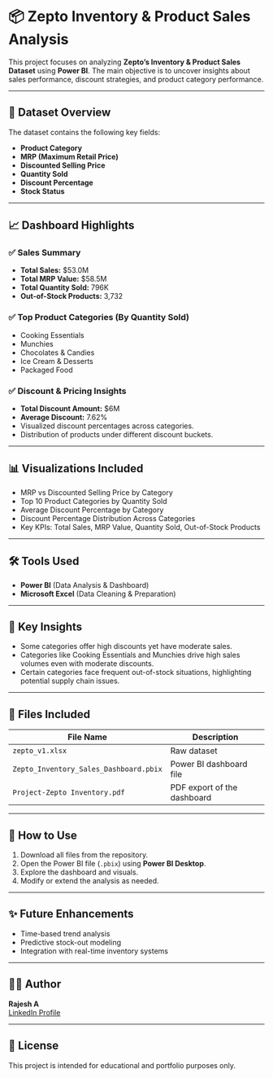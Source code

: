 # 📦 Zepto Inventory & Product Sales Analysis

This project focuses on analyzing **Zepto’s Inventory & Product Sales Dataset** using **Power BI**. The main objective is to uncover insights about sales performance, discount strategies, and product category performance.

---

## 📂 Dataset Overview

The dataset contains the following key fields:
- **Product Category**
- **MRP (Maximum Retail Price)**
- **Discounted Selling Price**
- **Quantity Sold**
- **Discount Percentage**
- **Stock Status**

---

## 📈 Dashboard Highlights

### ✅ Sales Summary
- **Total Sales:** $53.0M  
- **Total MRP Value:** $58.5M  
- **Total Quantity Sold:** 796K  
- **Out-of-Stock Products:** 3,732  

### ✅ Top Product Categories (By Quantity Sold)
- Cooking Essentials  
- Munchies  
- Chocolates & Candies  
- Ice Cream & Desserts  
- Packaged Food  

### ✅ Discount & Pricing Insights
- **Total Discount Amount:** $6M  
- **Average Discount:** 7.62%  
- Visualized discount percentages across categories.
- Distribution of products under different discount buckets.

---

## 📊 Visualizations Included
- MRP vs Discounted Selling Price by Category  
- Top 10 Product Categories by Quantity Sold  
- Average Discount Percentage by Category  
- Discount Percentage Distribution Across Categories  
- Key KPIs: Total Sales, MRP Value, Quantity Sold, Out-of-Stock Products  

---

## 🛠 Tools Used
- **Power BI** (Data Analysis & Dashboard)
- **Microsoft Excel** (Data Cleaning & Preparation)

---

## 🚀 Key Insights
- Some categories offer high discounts yet have moderate sales.
- Categories like Cooking Essentials and Munchies drive high sales volumes even with moderate discounts.
- Certain categories face frequent out-of-stock situations, highlighting potential supply chain issues.

---

## 📂 Files Included

| File Name                          | Description                       |
|------------------------------------|-----------------------------------|
| `zepto_v1.xlsx`                    | Raw dataset                       |
| `Zepto_Inventory_Sales_Dashboard.pbix` | Power BI dashboard file         |
| `Project-Zepto Inventory.pdf`      | PDF export of the dashboard       |

---

## 🔧 How to Use
1. Download all files from the repository.
2. Open the Power BI file (`.pbix`) using **Power BI Desktop**.
3. Explore the dashboard and visuals.
4. Modify or extend the analysis as needed.

---

## ✨ Future Enhancements
- Time-based trend analysis  
- Predictive stock-out modeling  
- Integration with real-time inventory systems  

---

## 👨‍💻 Author
**Rajesh A**  
[LinkedIn Profile](https://www.linkedin.com/in/rajesh-ayyappan/)

---

## 📃 License
This project is intended for educational and portfolio purposes only.
